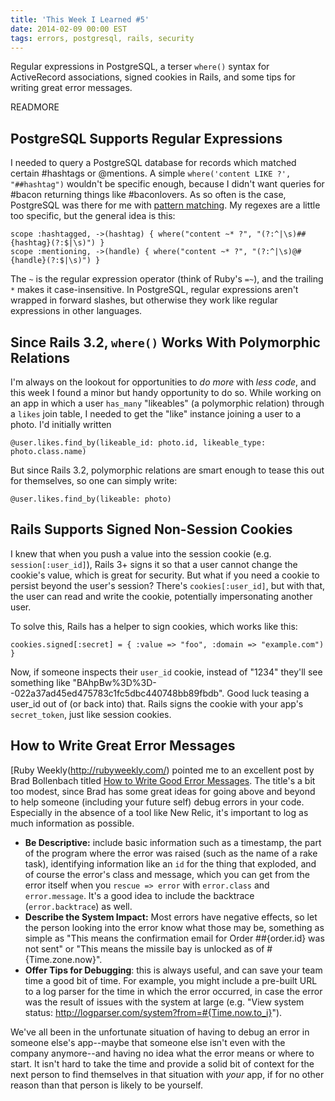 ```yaml
---
title: 'This Week I Learned #5'
date: 2014-02-09 00:00 EST
tags: errors, postgresql, rails, security
---
```


Regular expressions in PostgreSQL, a terser `where()` syntax for ActiveRecord associations, signed cookies in Rails, and some tips for writing great error messages.

READMORE

## PostgreSQL Supports Regular Expressions

I needed to query a PostgreSQL database for records which matched certain #hashtags or @mentions. A simple `where('content LIKE ?', "##hashtag")` wouldn't be specific enough, because I didn't want queries for #bacon returning things like #baconlovers. As so often is the case, PostgreSQL was there for me with [pattern matching][1]. My regexes are a little too specific, but the general idea is this:

    scope :hashtagged, ->(hashtag) { where("content ~* ?", "(?:^|\s)##{hashtag}(?:$|\s)") }
    scope :mentioning, ->(handle) { where("content ~* ?", "(?:^|\s)@#{handle}(?:$|\s)") }

The `~` is the regular expression operator (think of Ruby's `=~`), and the trailing `*` makes it case-insensitive. In PostgreSQL, regular expressions aren't wrapped in forward slashes, but otherwise they work like regular expressions in other languages.

## Since Rails 3.2, `where()` Works With Polymorphic Relations

I'm always on the lookout for opportunities to *do more* with *less code*, and this week I found a minor but handy opportunity to do so. While working on an app in which a user `has_many` "likeables" (a polymorphic relation) through a `likes` join table, I needed to get the "like" instance joining a user to a photo. I'd initially written

    @user.likes.find_by(likeable_id: photo.id, likeable_type: photo.class.name)

But since Rails 3.2, polymorphic relations are smart enough to tease this out for themselves, so one can simply write:

    @user.likes.find_by(likeable: photo)

## Rails Supports Signed Non-Session Cookies

I knew that when you push a value into the session cookie (e.g. `session[:user_id]`), Rails 3+ signs it so that a user cannot change the cookie's value, which is great for security. But what if you need a cookie to persist beyond the user's session? There's `cookies[:user_id]`, but with that, the user can read and write the cookie, potentially impersonating another user.

To solve this, Rails has a helper to sign cookies, which works like this:

    cookies.signed[:secret] = { :value => "foo", :domain => "example.com") }

Now, if someone inspects their `user_id` cookie, instead of "1234" they'll see something like "BAhpBw%3D%3D--022a37ad45ed475783c1fc5dbc440748bb89fbdb". Good luck teasing a user_id out of (or back into) that. Rails signs the cookie with your app's `secret_token`, just like session cookies.

## How to Write Great Error Messages

[Ruby Weekly(http://rubyweekly.com/) pointed me to an excellent post by Brad Bollenbach titled [How to Write Good Error Messages][2]. The title's a bit too modest, since Brad has some great ideas for going above and beyond to help someone (including your future self) debug errors in your code. Especially in the absence of a tool like New Relic, it's important to log as much information as possible.

* **Be Descriptive:** include basic information such as a timestamp, the part of the program where the error was raised (such as the name of a rake task), identifying information like an `id` for the thing that exploded, and of course the error's class and message, which you can get from the error itself when you `rescue => error` with `error.class` and `error.message`. It's a good idea to include the backtrace (`error.backtrace`) as well.
* **Describe the System Impact:** Most errors have negative effects, so let the person looking into the error know what those may be, something as simple as "This means the confirmation email for Order ##{order.id} was not sent" or "This means the missile bay is unlocked as of #{Time.zone.now}".
* **Offer Tips for Debugging**: this is always useful, and can save your team time a good bit of time. For example, you might include a pre-built URL to a log parser for the time in which the error occurred, in case the error was the result of issues with the system at large (e.g. "View system status: http://logparser.com/system?from=#{Time.now.to_i}").

We've all been in the unfortunate situation of having to debug an error in someone else's app--maybe that someone else isn't even with the company anymore--and having no idea what the error means or where to start. It isn't hard to take the time and provide a solid bit of context for the next person to find themselves in that situation with *your* app, if for no other reason than that person is likely to be yourself.

 [1]: http://www.postgresql.org/docs/9.0/static/functions-matching.html
 [2]: http://bugroll.com/how-to-write-good-error-messages.html
